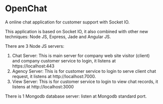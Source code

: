 # OpenChat
A online chat application for customer support with Socket IO.

This application is based on Socket IO, it also combined with other new techniques: Node JS, Express, Jade and Angular JS.

There are 3 Node JS servers:
1. Chat Server: This is main server for company web site visitor (client) and company customer service to login, it listens at https://localhost:443
2. Agency Server: This is for customer service to login to serve client chat request, it listens at http://localhost:7000.
3. View Server: This is for customer service to login to view chat records, it listens at http://localhost:3000

There is 1 Mongodb database server: listen at Mongodb standard port.
